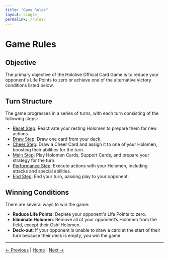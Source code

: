 ```yaml
---
title: "Game Rules"
layout: single
permalink: /rules/
---
```


# Game Rules

## Objective
The primary objective of the Hololive Official Card Game is to reduce your opponent's Life Points to zero or achieve one of the alternative victory conditions listed below.

## Turn Structure
The game progresses in a series of turns, with each turn consisting of the following steps:

- [Reset Step](turn-structure.md#reset-step): Reactivate your resting Holomen to prepare them for new actions.
- [Draw Step](turn-structure.md#draw-step): Draw one card from your deck.
- [Cheer Step](turn-structure.md#cheer-step): Draw a Cheer Card and assign it to one of your Holomen, boosting their abilities for the turn.
- [Main Step](turn-structure.md#main-step): Play Holomen Cards, Support Cards, and prepare your strategy for the turn.
- [Performance Step](turn-structure.md#performance-step): Execute actions with your Holomen, including attacks and special abilities.
- [End Step](turn-structure.md#end-step): End your turn, passing play to your opponent.

## Winning Conditions
There are several ways to win the game:

- **Reduce Life Points**: Deplete your opponent's Life Points to zero.
- **Eliminate Holomen**: Remove all of your opponent’s Holomen from the field, except their Oshi Holomen.
- **Deck-out**: If your opponent is unable to draw a card at the start of their turn because their deck is empty, you win the game.

---

[← Previous](previous-page.md) | [Home](index.md) | [Next →](next-page.md)
